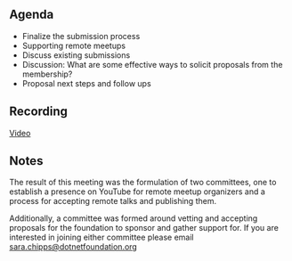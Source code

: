 ## Agenda

* Finalize the submission process
* Supporting remote meetups
* Discuss existing submissions
* Discussion: What are some effective ways to solicit proposals from the membership?
* Proposal next steps and follow ups

## Recording

[Video](https://dotnetfoundation.sharepoint.com/sites/AllMemberDiscussion/Shared%20Documents/Outreach/Meeting%20Recordings/2020-04-21.mp4)

## Notes

The result of this meeting was the formulation of two committees, one to establish a presence on YouTube for remote meetup organizers and a process for accepting remote talks and publishing them. 

Additionally, a committee was formed around vetting and accepting proposals for the foundation to sponsor and gather support for. If you are interested in joining either committee please email sara.chipps@dotnetfoundation.org 
